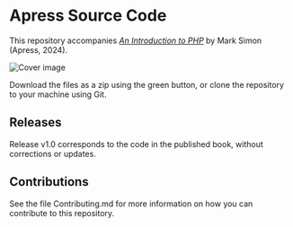 # Apress Source Code

This repository accompanies [*An Introduction to PHP*](https://www.link.springer.com/book/10.1007/979-8-8688-0176-1) by Mark Simon (Apress, 2024).

[comment]: #cover
![Cover image](9798868801761_CoverFigure.jpg)

Download the files as a zip using the green button, or clone the repository to your machine using Git.

## Releases

Release v1.0 corresponds to the code in the published book, without corrections or updates.

## Contributions

See the file Contributing.md for more information on how you can contribute to this repository.